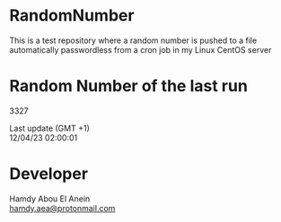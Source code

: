 # RandomNumber    
This is a test repository where a random number is pushed to a file automatically passwordless from a cron job in my Linux CentOS server    
# Random Number of the last run   
3327
      
Last update (GMT +1)    
12/04/23 02:00:01
# Developer    
Hamdy Abou El Anein   
hamdy.aea@protonmail.com
